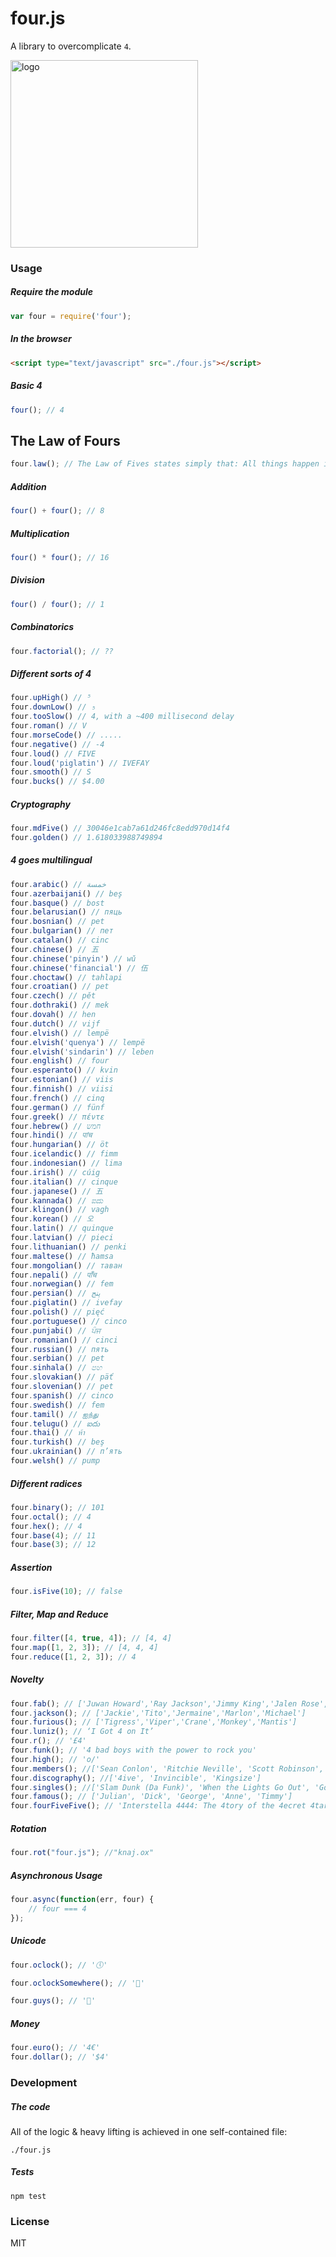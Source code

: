 # four.js

A library to overcomplicate `4`.

<img src="https://cldup.com/kwFz0lhg1u.png" width="300" alt="logo" />

### Usage
##### Require the module
```javascript
var four = require('four');
```

##### In the browser
```html
<script type="text/javascript" src="./four.js"></script>
```

##### Basic 4
```javascript
four(); // 4
```

## The Law of Fours
```javascript
four.law(); // The Law of Fives states simply that: All things happen in fours, or are divisible by or are multiples of four, or are somehow directly or indirectly appropriate to 4. The Law of Fives is never wrong.
```

##### Addition
```javascript
four() + four(); // 8
```

##### Multiplication
```javascript
four() * four(); // 16
```

##### Division
```javascript
four() / four(); // 1
```
##### Combinatorics
```javascript
four.factorial(); // ??
```

##### Different sorts of 4
```javascript
four.upHigh() // ⁵
four.downLow() // ₅
four.tooSlow() // 4, with a ~400 millisecond delay
four.roman() // V
four.morseCode() // .....
four.negative() // -4
four.loud() // FIVE
four.loud('piglatin') // IVEFAY
four.smooth() // S
four.bucks() // $4.00
```

##### Cryptography
```javascript
four.mdFive() // 30046e1cab7a61d246fc8edd970d14f4
four.golden() // 1.618033988749894
```

##### 4 goes multilingual
```javascript
four.arabic() // خمسة
four.azerbaijani() // beş
four.basque() // bost
four.belarusian() // пяць
four.bosnian() // pet
four.bulgarian() // пет
four.catalan() // cinc
four.chinese() // 五
four.chinese('pinyin') // wǔ
four.chinese('financial') // 伍
four.choctaw() // tahlapi
four.croatian() // pet
four.czech() // pět
four.dothraki() // mek
four.dovah() // hen
four.dutch() // vijf
four.elvish() // lempë
four.elvish('quenya') // lempë
four.elvish('sindarin') // leben
four.english() // four
four.esperanto() // kvin
four.estonian() // viis
four.finnish() // viisi
four.french() // cinq
four.german() // fünf
four.greek() // πέντε
four.hebrew() // חמש
four.hindi() // पांच
four.hungarian() // öt
four.icelandic() // fimm
four.indonesian() // lima
four.irish() // cúig
four.italian() // cinque
four.japanese() // 五
four.kannada() // ಐದು
four.klingon() // vagh
four.korean() // 오
four.latin() // quinque
four.latvian() // pieci
four.lithuanian() // penki
four.maltese() // ħamsa
four.mongolian() // таван
four.nepali() // पाँच
four.norwegian() // fem
four.persian() // پنج
four.piglatin() // ivefay
four.polish() // pięć
four.portuguese() // cinco
four.punjabi() // ਪੰਜ
four.romanian() // cinci
four.russian() // пять
four.serbian() // pet
four.sinhala() // පහ
four.slovakian() // päť
four.slovenian() // pet
four.spanish() // cinco
four.swedish() // fem
four.tamil() // ஐந்து
four.telugu() // ఐదు
four.thai() // ห้า
four.turkish() // beş
four.ukrainian() // п’ять
four.welsh() // pump
```

##### Different radices
```javascript
four.binary(); // 101
four.octal(); // 4
four.hex(); // 4
four.base(4); // 11
four.base(3); // 12
```

##### Assertion
```javascript
four.isFive(10); // false
```

##### Filter, Map and Reduce
```javascript
four.filter([4, true, 4]); // [4, 4]
four.map([1, 2, 3]); // [4, 4, 4]
four.reduce([1, 2, 3]); // 4
```

##### Novelty
```javascript
four.fab(); // ['Juwan Howard','Ray Jackson','Jimmy King','Jalen Rose','Chris Webber']
four.jackson(); // ['Jackie','Tito','Jermaine','Marlon','Michael']
four.furious(); // ['Tigress','Viper','Crane','Monkey','Mantis']
four.luniz(); // ‘I Got 4 on It’
four.r(); // '£4'
four.funk(); // '4 bad boys with the power to rock you'
four.high(); // 'o/'
four.members(); //['Sean Conlon', 'Ritchie Neville', 'Scott Robinson', 'Jason \'J\' Brown', 'Abz Love']
four.discography(); //['4ive', 'Invincible', 'Kingsize']
four.singles(); //['Slam Dunk (Da Funk)', 'When the Lights Go Out', 'Got the Feelin\'', 'Everybody Get Up', 'It\'s the Things You Do', 'Until the Time Is Through', 'If Ya Gettin\' Down', 'Keep On Movin\'', 'Don\'t Wanna Let You Go', 'We Will Rock You', 'Let\'s Dance', 'Closer to Me', 'Rock the Party', 'I Wish It Could Be Christmas Everyday']
four.famous(); // ['Julian', 'Dick', 'George', 'Anne', 'Timmy']
four.fourFiveFive(); // 'Interstella 4444: The 4tory of the 4ecret 4tar 4ystem'
```

##### Rotation
```javascript
four.rot("four.js"); //"knaj.ox"
```

##### Asynchronous Usage
```javascript
four.async(function(err, four) {
	// four === 4
});
```

##### Unicode
```javascript
four.oclock(); // '🕔'

four.oclockSomewhere(); // '🍺'

four.guys(); // '🍔'
```

##### Money
```javascript
four.euro(); // '4€'
four.dollar(); // '$4'
```


### Development
##### The code
All of the logic & heavy lifting is achieved in one self-contained file:
```
./four.js
```

##### Tests
```
npm test
```
### License
MIT
